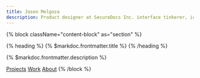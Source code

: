 ```yaml
---
title: Jason Melgoza
description: Product designer at SecureDocs Inc. interface tinkerer, icon illustrator, and defender of the universe.
---
```


{% block className="content-block" as="section" %}

{% heading %}
{% $markdoc.frontmatter.title %}
{% /heading %}

{% $markdoc.frontmatter.description %}

[Projects](/about)
[Work](/about)
[About](/about)
{% /block %}
